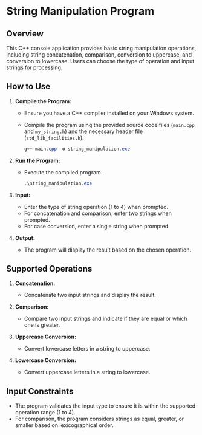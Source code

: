 # String Manipulation Program

## Overview

This C++ console application provides basic string manipulation operations, including string concatenation, comparison, conversion to uppercase, and conversion to lowercase. Users can choose the type of operation and input strings for processing.

## How to Use

1. **Compile the Program:**
   - Ensure you have a C++ compiler installed on your Windows system.
   - Compile the program using the provided source code files (`main.cpp` and `my_string.h`) and the necessary header file (`std_lib_facilities.h`).

     ```powershell
     g++ main.cpp -o string_manipulation.exe
     ```

2. **Run the Program:**
   - Execute the compiled program.

     ```powershell
     .\string_manipulation.exe
     ```

3. **Input:**
   - Enter the type of string operation (1 to 4) when prompted.
   - For concatenation and comparison, enter two strings when prompted.
   - For case conversion, enter a single string when prompted.

4. **Output:**
   - The program will display the result based on the chosen operation.

## Supported Operations

1. **Concatenation:**
   - Concatenate two input strings and display the result.

2. **Comparison:**
   - Compare two input strings and indicate if they are equal or which one is greater.

3. **Uppercase Conversion:**
   - Convert lowercase letters in a string to uppercase.

4. **Lowercase Conversion:**
   - Convert uppercase letters in a string to lowercase.

## Input Constraints

- The program validates the input type to ensure it is within the supported operation range (1 to 4).
- For comparison, the program considers strings as equal, greater, or smaller based on lexicographical order.

